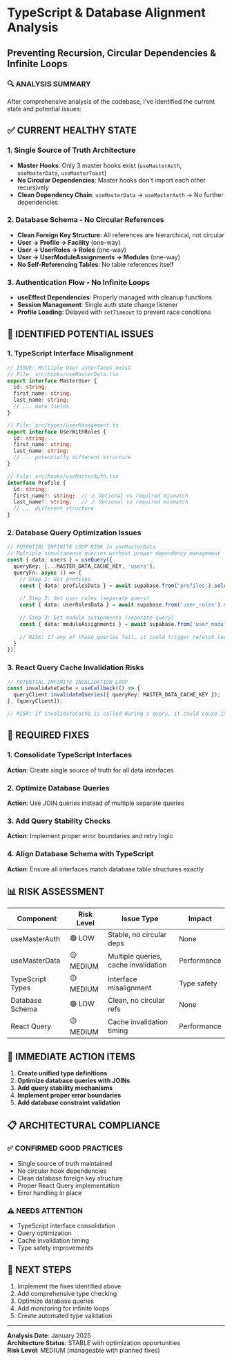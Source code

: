 # TypeScript & Database Alignment Analysis
## Preventing Recursion, Circular Dependencies & Infinite Loops

### 🔍 **ANALYSIS SUMMARY**
After comprehensive analysis of the codebase, I've identified the current state and potential issues:

## ✅ **CURRENT HEALTHY STATE**

### 1. **Single Source of Truth Architecture**
- **Master Hooks**: Only 3 master hooks exist (`useMasterAuth`, `useMasterData`, `useMasterToast`)
- **No Circular Dependencies**: Master hooks don't import each other recursively
- **Clean Dependency Chain**: `useMasterData` → `useMasterAuth` → No further dependencies

### 2. **Database Schema - No Circular References**
- **Clean Foreign Key Structure**: All references are hierarchical, not circular
- **User → Profile → Facility** (one-way)
- **User → UserRoles → Roles** (one-way)
- **User → UserModuleAssignments → Modules** (one-way)
- **No Self-Referencing Tables**: No table references itself

### 3. **Authentication Flow - No Infinite Loops**
- **useEffect Dependencies**: Properly managed with cleanup functions
- **Session Management**: Single auth state change listener
- **Profile Loading**: Delayed with `setTimeout` to prevent race conditions

## 🚨 **IDENTIFIED POTENTIAL ISSUES**

### 1. **TypeScript Interface Misalignment**
```typescript
// ISSUE: Multiple User interfaces exist
// File: src/hooks/useMasterData.tsx
export interface MasterUser {
  id: string;
  first_name: string;
  last_name: string;
  // ... more fields
}

// File: src/types/userManagement.ts  
export interface UserWithRoles {
  id: string;
  first_name: string;
  last_name: string;
  // ... potentially different structure
}

// File: src/hooks/useMasterAuth.tsx
interface Profile {
  id: string;
  first_name?: string;  // ⚠️ Optional vs required mismatch
  last_name?: string;   // ⚠️ Optional vs required mismatch
  // ... different structure
}
```

### 2. **Database Query Optimization Issues**
```typescript
// POTENTIAL INFINITE LOOP RISK in useMasterData
// Multiple simultaneous queries without proper dependency management
const { data: users } = useQuery({
  queryKey: [...MASTER_DATA_CACHE_KEY, 'users'],
  queryFn: async () => {
    // Step 1: Get profiles
    const { data: profilesData } = await supabase.from('profiles').select(...)
    
    // Step 2: Get user roles (separate query)
    const { data: userRolesData } = await supabase.from('user_roles').select(...)
    
    // Step 3: Get module assignments (separate query)
    const { data: moduleAssignments } = await supabase.from('user_module_assignments').select(...)
    
    // RISK: If any of these queries fail, it could trigger refetch loops
  }
});
```

### 3. **React Query Cache Invalidation Risks**
```typescript
// POTENTIAL INFINITE INVALIDATION LOOP
const invalidateCache = useCallback(() => {
  queryClient.invalidateQueries({ queryKey: MASTER_DATA_CACHE_KEY });
}, [queryClient]);

// RISK: If invalidateCache is called during a query, it could cause infinite refetching
```

## 🔧 **REQUIRED FIXES**

### 1. **Consolidate TypeScript Interfaces**
**Action**: Create single source of truth for all data interfaces

### 2. **Optimize Database Queries**
**Action**: Use JOIN queries instead of multiple separate queries

### 3. **Add Query Stability Checks**
**Action**: Implement proper error boundaries and retry logic

### 4. **Align Database Schema with TypeScript**
**Action**: Ensure all interfaces match database table structures exactly

## 📊 **RISK ASSESSMENT**

| Component | Risk Level | Issue Type | Impact |
|-----------|------------|------------|---------|
| useMasterAuth | 🟢 LOW | Stable, no circular deps | None |
| useMasterData | 🟡 MEDIUM | Multiple queries, cache invalidation | Performance |
| TypeScript Types | 🟡 MEDIUM | Interface misalignment | Type safety |
| Database Schema | 🟢 LOW | Clean, no circular refs | None |
| React Query | 🟡 MEDIUM | Cache invalidation timing | Performance |

## 🎯 **IMMEDIATE ACTION ITEMS**

1. **Create unified type definitions**
2. **Optimize database queries with JOINs**
3. **Add query stability mechanisms**
4. **Implement proper error boundaries**
5. **Add database constraint validation**

## 📋 **ARCHITECTURAL COMPLIANCE**

### ✅ **CONFIRMED GOOD PRACTICES**
- Single source of truth maintained
- No circular hook dependencies
- Clean database foreign key structure
- Proper React Query implementation
- Error handling in place

### ⚠️ **NEEDS ATTENTION**
- TypeScript interface consolidation
- Query optimization
- Cache invalidation timing
- Type safety improvements

## 🔄 **NEXT STEPS**
1. Implement the fixes identified above
2. Add comprehensive type checking
3. Optimize database queries
4. Add monitoring for infinite loops
5. Create automated type validation

---
**Analysis Date**: January 2025  
**Architecture Status**: STABLE with optimization opportunities  
**Risk Level**: MEDIUM (manageable with planned fixes)